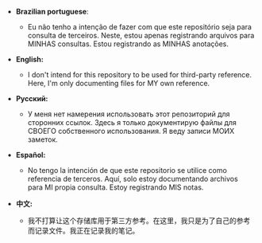 - **Brazilian portuguese**:
	- Eu não tenho a intenção de fazer com que este repositório seja para consulta de terceiros. Neste, estou apenas registrando arquivos para MINHAS consultas. Estou registrando as MINHAS anotações.

- **English:**
	- I don't intend for this repository to be used for third-party reference. Here, I'm only documenting files for MY own reference.

- **Русский:**
	- У меня нет намерения использовать этот репозиторий для сторонних ссылок. Здесь я только документирую файлы для СВОЕГО собственного использования. Я веду записи МОИХ заметок.
- **Español:**
	- No tengo la intención de que este repositorio se utilice como referencia de terceros. Aquí, solo estoy documentando archivos para MI propia consulta. Estoy registrando MIS notas.

- **中文:**
	- 我不打算让这个存储库用于第三方参考。在这里，我只是为了自己的参考而记录文件。我正在记录我的笔记。